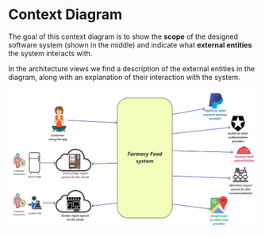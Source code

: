 # Context Diagram 
The goal of this context diagram is to show the **scope** of the designed software system (shown in the middle) and indicate what
**external entities** the system interacts with. 

In the architecture views we find a description of the 
external entities in the diagram, along with an explanation of their interaction with the system.

![Context diagram](../images/context-diagram.jpg)
